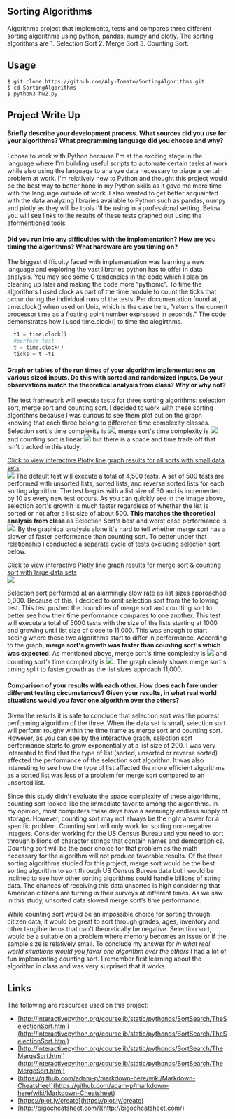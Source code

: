 ## Sorting Algorithms
Algorithms project that implements, tests and compares three different sorting algorithms using python, pandas, numpy and plotly.  The sorting algorithms are 1. Selection Sort 2. Merge Sort 3. Counting Sort.

## Usage  
```
$ git clone https://github.com/Aly-Tomato/SortingAlgorithms.git  
$ cd SortingAlgorithms
$ python3 hw2.py  
```
## Project Write Up
#### Briefly describe your development process. What sources did you use for your algorithms? What programming language did you choose and why?  

I chose to work with Python because I'm at the exciting stage in the language where I'm building useful scripts to automate certain tasks at work while also using the language to analyze data necessary to triage a certain problem at work. I'm relatively new to Python and thought this project would be the best way to better hone in my Python skills as it gave me more time with the language outside of work. I also wanted to get better acquainted with the data analyzing libraries available to Python such as pandas, numpy and plotly as they will be tools I'll be using in a professional setting. Below you will see links to the results of these tests graphed out using the aformentioned tools.

#### Did you run into any difficulties with the implementation? How are you timing the algorithms? What hardware are you timing on?  

The biggest difficulty faced with implementation was learning a new language and exploring the vast libraries python has to offer in data analysis. You may see some C tendencies in the code which I plan on cleaning up later and making the code more "pythonic". To time the algorithms I used clock as part of the time module to count the ticks that occur during the individual runs of the tests. Per documentation found at [](https://docs.python.org/2/library/time.html), time.clock() when used on Unix, which is the case here, "returns the current processor time as a floating point number expressed in seconds." The code demonstrates how I used time.clock() to time the alogirthms.

```python
  t1 = time.clock()
  #perform test
  t = time.clock()
  ticks = t -t1
```


#### Graph or tables of the run times of your algorithm implementations on various sized inputs. Do this with sorted and randomized inputs. Do your observations match the theoretical analysis from class? Why or why not?

 The test framework will execute tests for three sorting algorithms: selection sort, merge sort and counting sort. 
I decided to work with these sorting algorithms because I was curious to see them plot out on the graph knowing that each three belong to difference time complexity classes. Selection sort's time complexity is <img src="https://latex.codecogs.com/gif.latex?O(n^2)" />, merge sort's time complexity is <img src="https://latex.codecogs.com/gif.latex?O(nlog(n))" /> and counting sort is linear <img src="https://latex.codecogs.com/gif.latex?O(n)" /> but there is a space and time trade off that isn't tracked in this study.


[Click to view interactive Plotly line graph results for all sorts with small data sets](https://htmlpreview.github.io/?https://github.com/Aly-Tomato/SortingAlgorithms/blob/master/Graph_4500.html "Default test results link")   
[<img src="https://github.com/Aly-Tomato/SortingAlgorithms/blob/master/default_test.JPG">](https://htmlpreview.github.io/?https://github.com/Aly-Tomato/SortingAlgorithms/blob/master/Graph_4500.html)
 The default test will execute a total of 4,500 tests. A set of 500 tests are performed with unsorted lists, sorted lists, and reverse sorted lists for each sorting algorithm. The test begins with a list size of 30 and is incremented by 10 as every new test occurs. As you can quickly see in the image above, selection sort's growth is much faster regardless of whether the list is sorted or not after a list size of about 500. **This matches the theoretical analysis from class** as Selection Sort's best and worst case performance is <img src="https://latex.codecogs.com/gif.latex?O(n^2)" />. By the graphical analysis alone it's hard to tell whether merge sort has a slower of faster performance than counting sort. To better under that relationship I conducted a separate cycle of tests excluding selection sort below.  

[Click to view interactive Plotly line graph results for merge sort & counting sort with large data sets](https://htmlpreview.github.io/?https://github.com/Aly-Tomato/SortingAlgorithms/blob/master/Merge%20%26%20Count%20Sort%20Large%20Set.html "Large test results link")    
[![](https://github.com/Aly-Tomato/SortingAlgorithms/blob/master/large_test.JPG)](https://htmlpreview.github.io/?https://github.com/Aly-Tomato/SortingAlgorithms/blob/master/Merge%20%26%20Count%20Sort%20Large%20Set.html "Large test results imagelink")

 Selection sort performed at an alarmingly slow rate as list sizes approached 5,000. Because of this, I decided to omit selection sort from the following test. This test pushed the boundries of merge sort and counting sort to better see how their time performance compares to one another. This test will execute a total of 5000 tests with the size of the lists starting at 1000 and growing until list size of close to 11,000. This was enough to start seeing where these two algorithms start to differ in performance. According to the graph, **merge sort's growth was faster than counting sort's which was expected**. As mentioned above, merge sort's time complexity is <img src="https://latex.codecogs.com/gif.latex?O(nlog(n))" /> and counting sort's time complexity is <img src="https://latex.codecogs.com/gif.latex?O(n)" />. The graph clearly shows merge sort's timing split to faster growth as the list sizes approach 11,000. 

#### Comparison of your results with each other. How does each fare under different testing circumstances? Given your results, in what real world situations would you favor one algorithm over the others?
 Given the results it is safe to conclude that selection sort was the poorest performing algorithm of the three. When the data set is small, selection sort will perform roughy within the time frame as merge sort and counting sort. However, as you can see by the interactive graph, selection sort performance starts to grow exponentially at a list size of 200. I was very interested to find that the type of list (sorted, unsorted or reverse sorted) affected the performance of the selection sort algorithm. It was also interesting to see how the type of list affected the more efficient algorithms as a sorted list was less of a problem for merge sort compared to an unsorted list.  
 
Since this study didn't evaluate the space complexity of these algorithms, counting sort looked like the immediate favorite among the algorithms. In my opinion, most computers these days have a seemingly endless supply of storage. However, counting sort may not always be the right answer for a specific problem. Counting sort will only work for sorting non-negative integers. Consider working for the US Census Bureau and you need to sort through billions of character strings that contain names and demographics. Counting sort will be the poor choice for that problem as the math necessary for the algorithm will not produce favorable results. Of the three sorting algorithms studied for this project, merge sort would be the best sorting algorithm to sort through US Census Bureau data but I would be inclined to see how other sorting algorithms could handle billions of string data. The chances of receiving this data unsorted is high considering that American citizens are turning in their surveys at different times. As we saw in this study, unsorted data slowed merge sort's time performance.   

While counting sort would be an impossible choice for sorting through citizen data, it would be great to sort through grades, ages, inventory and other tangible items that can't theoretically be negative. Selection sort, would be a suitable on a problem where memory becomes an issue or if the sample size is relatively small. To conclude my answer for _in what real world situations would you favor one algorithm over the others_ I had a lot of fun implementing counting sort. I remember first learning about the algorithm in class and was very surprised that it works. 

## Links

The following are resources used on this project:
* [http://interactivepython.org/courselib/static/pythonds/SortSearch/TheSelectionSort.html](http://interactivepython.org/courselib/static/pythonds/SortSearch/TheSelectionSort.html)
* [http://interactivepython.org/courselib/static/pythonds/SortSearch/TheMergeSort.html](http://interactivepython.org/courselib/static/pythonds/SortSearch/TheMergeSort.html)
* [https://github.com/adam-p/markdown-here/wiki/Markdown-Cheatsheet](https://github.com/adam-p/markdown-here/wiki/Markdown-Cheatsheet)
* [https://plot.ly/create](https://plot.ly/create)
* [http://bigocheatsheet.com/](http://bigocheatsheet.com/)

